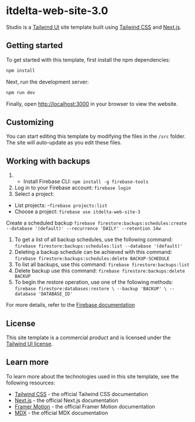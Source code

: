 #  itdelta-web-site-3.0

Studio is a [Tailwind UI](https://tailwindui.com) site template built using [Tailwind CSS](https://tailwindcss.com) and [Next.js](https://nextjs.org).

## Getting started

To get started with this template, first install the npm dependencies:

```bash
npm install
```

Next, run the development server:

```bash
npm run dev
```

Finally, open [http://localhost:3000](http://localhost:3000) in your browser to view the website.

## Customizing

You can start editing this template by modifying the files in the `/src` folder. The site will auto-update as you edit these files.

## Working with backups
1) - Install Firebase CLI: `npm install -g firebase-tools`  
2) Log in to your Firebase account: `firebase login`
3) Select a project:
- List projects: -`firebase projects:list`
- Choose a project: `firebase use itdelta-web-site-3`

Create a scheduled backup `firebase firestore:backups:schedules:create --database '(default)' --recurrence 'DAILY' --retention 14w`

1) To get a list of all backup schedules, use the following command: `firebase firestore:backups:schedules:list --database '(default)'`
2) Deleting a backup schedule can be achieved with this command: `firebase firestore:backups:schedules:delete BACKUP-SCHEDULE`
3) To list all backups, use this command: `firebase firestore:backups:list`
4) Delete backup use this command: `firebase firestore:backups:delete BACKUP`
5) To begin the restore operation, use one of the following methods: `firebase firestore:databases:restore \
--backup 'BACKUP' \
--database 'DATABASE_ID'`

For more details, refer to the [Firebase documentation](https://firebase.google.com/docs/firestore/backups?hl=ru)
## License

This site template is a commercial product and is licensed under the [Tailwind UI license](https://tailwindui.com/license).

## Learn more

To learn more about the technologies used in this site template, see the following resources:

- [Tailwind CSS](https://tailwindcss.com/docs) - the official Tailwind CSS documentation
- [Next.js](https://nextjs.org/docs) - the official Next.js documentation
- [Framer Motion](https://www.framer.com/docs/) - the official Framer Motion documentation
- [MDX](https://mdxjs.com/) - the official MDX documentation
